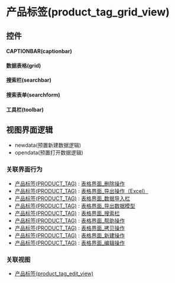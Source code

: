 # 产品标签(product_tag_grid_view)  <!-- {docsify-ignore-all} -->


<el-skeleton style="width:60%">
	<template #template>
		<div style="padding-bottom: 5px;">
			<div style="height:40px;display: flex;align-items: center;justify-content: space-between;">
				<el-tooltip content="页面标题">
					<el-skeleton-item variant="text" style="height:40px;"></el-skeleton-item>
				</el-tooltip>
				<el-tooltip content="搜索栏">
				    <el-skeleton-item variant="text" style="margin-left: 10px;height:40px;width:300px;"></el-skeleton-item>
				</el-tooltip>
				<el-skeleton style="width:250px;">
					<template #template>
						<el-tooltip content="工具栏">
							<div style="display: flex;align-items: center;justify-content:end">
								<el-skeleton-item variant="text" style="margin-left: 10px;height:40px;width:80px"></el-skeleton-item>
								<el-skeleton-item variant="text" style="margin-left: 10px;height:40px;width:80px"></el-skeleton-item>
								<el-skeleton-item variant="text" style="margin-left: 10px;height:40px;width:80px"></el-skeleton-item>
							</div>
						</el-tooltip>
					</template>
				</el-skeleton>
			</div>
		</div>
		<el-tooltip content="数据表格">
			<el-skeleton-item variant="p" style="height:300px"></el-skeleton-item>
		</el-tooltip>
	</template>
</el-skeleton>


## 控件
#### CAPTIONBAR(captionbar)

#### 数据表格(grid)

#### 搜索栏(searchbar)

#### 搜索表单(searchform)

#### 工具栏(toolbar)


## 视图界面逻辑
  * newdata(预置新建数据逻辑)
  * opendata(预置打开数据逻辑)


### 关联界面行为
  * [产品标签(PRODUCT_TAG)](module/ProdMgmt/product_tag) : [表格界面_删除操作](module/ProdMgmt/product_tag#界面行为)
  * [产品标签(PRODUCT_TAG)](module/ProdMgmt/product_tag) : [表格界面_导出操作（Excel）](module/ProdMgmt/product_tag#界面行为)
  * [产品标签(PRODUCT_TAG)](module/ProdMgmt/product_tag) : [表格界面_数据导入栏](module/ProdMgmt/product_tag#界面行为)
  * [产品标签(PRODUCT_TAG)](module/ProdMgmt/product_tag) : [表格界面_导出数据模型](module/ProdMgmt/product_tag#界面行为)
  * [产品标签(PRODUCT_TAG)](module/ProdMgmt/product_tag) : [表格界面_搜索栏](module/ProdMgmt/product_tag#界面行为)
  * [产品标签(PRODUCT_TAG)](module/ProdMgmt/product_tag) : [表格界面_帮助操作](module/ProdMgmt/product_tag#界面行为)
  * [产品标签(PRODUCT_TAG)](module/ProdMgmt/product_tag) : [表格界面_拷贝操作](module/ProdMgmt/product_tag#界面行为)
  * [产品标签(PRODUCT_TAG)](module/ProdMgmt/product_tag) : [表格界面_新建操作](module/ProdMgmt/product_tag#界面行为)
  * [产品标签(PRODUCT_TAG)](module/ProdMgmt/product_tag) : [表格界面_编辑操作](module/ProdMgmt/product_tag#界面行为)

### 关联视图
  * [产品标签(product_tag_edit_view)](app/view/product_tag_edit_view)

<script>
 const { createApp } = Vue
  createApp({
    data() {
      return {

      }
    }
  }).use(ElementPlus).mount('#app')
</script>
